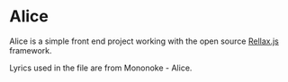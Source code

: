 # Alice
Alice is a simple front end project working with the open source [Rellax.js](https://dixonandmoe.com/rellax/) framework.

Lyrics used in the file are from Mononoke - Alice.
